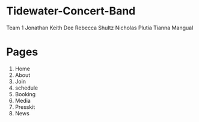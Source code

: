 # Tidewater-Concert-Band
Team 1
Jonathan Keith Dee
Rebecca Shultz
Nicholas Plutia
Tianna Mangual

# Pages

1. Home
2. About
3. Join
4. schedule
5. Booking
6. Media
7. Presskit
8. News
